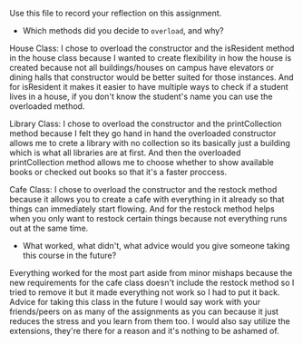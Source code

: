 Use this file to record your reflection on this assignment.

- Which methods did you decide to `overload`, and why?


House Class: I chose to overload the constructor and the isResident method in the house class because I wanted to create flexibility in how the house is created because not all buildings/houses on campus have elevators or dining halls that constructor would be better suited for those instances. And for isResident it makes it easier to have multiple ways to check if a student lives in a house, if you don't know the student's name you can use the overloaded method. 

Library Class: I chose to overload the constructor and the printCollection method because I felt they go hand in hand the overloaded constructor allows me to crete a library with no collection so its basically just a building which is what all libraries are at first. And then the overloaded printCollection method allows me to choose whether to show available books or checked out books so that it's a faster proccess. 

Cafe Class: I chose to overload the constructor and the restock method because it allows you to create a cafe with everything in it already so that things can immediately start flowing. And for the restock method helps when you only want to restock certain things because not everything runs out at the same time. 

- What worked, what didn't, what advice would you give someone taking this course in the future?

Everything worked for the most part aside from minor mishaps because the new requirements for the cafe class doesn't include the restock method so I tried to remove it but it made everything not work so I had to put it back. Advice for taking this class in the future I would say work with your friends/peers on as many of the assignments as you can because it just reduces the stress and you learn from them too. I would also say utilize the extensions, they're there for a reason and it's nothing to be ashamed of. 

